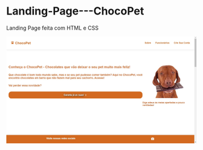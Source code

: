 # Landing-Page---ChocoPet
Landing Page feita com HTML e CSS

![](https://github.com/Franciney-Andrews/Landing-Page---ChocoPet/blob/master/p2.jpg)


